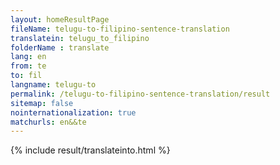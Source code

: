 ```yaml
---
layout: homeResultPage
fileName: telugu-to-filipino-sentence-translation
translatein: telugu_to_filipino
folderName : translate
lang: en
from: te
to: fil
langname: telugu-to
permalink: /telugu-to-filipino-sentence-translation/result
sitemap: false
nointernationalization: true
matchurls: en&&te
---
```

{% include result/translateinto.html %}

<script src="/js/result/translation.js" data-foldername="{{page.folderName}}" data-lang="{{page.lang}}"></script>
